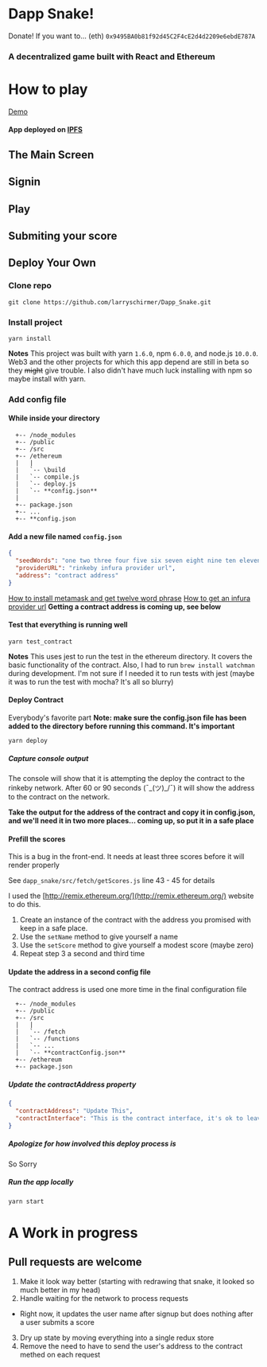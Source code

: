 # Dapp Snake!

Donate! If you want to... (eth) `0x9495BA0b81f92d45C2F4cE2d4d2209e6ebdE787A`

### A decentralized game built with React and Ethereum

# How to play

[Demo](https://ipfs.io/ipfs/QmT7TMLfZs3A3TtTQsqxJHtoFzp9yxrHBj4wMpbPpUEbYs)

#### App deployed on [IPFS](https://ipfs.io/)

## The Main Screen

## Signin

## Play

## Submiting your score

## Deploy Your Own

### Clone repo

`git clone https://github.com/larryschirmer/Dapp_Snake.git`

### Install project

`yarn install`

**Notes**
This project was built with yarn `1.6.0`, npm `6.0.0`, and node.js `10.0.0`. Web3 and the other projects for which this app depend are still in beta so they ~~might~~ give trouble. I also didn't have much luck installing with npm so maybe install with yarn.

### Add config file

#### While inside your directory

```
  +-- /node_modules
  +-- /public
  +-- /src
  +-- /ethereum
  |   |
  |   `-- \build
  |   `-- compile.js
  |   `-- deploy.js
  |   `-- **config.json**
  |
  +-- package.json
  +-- ...
  +-- **config.json
```

#### Add a new file named `config.json`

```json
{
  "seedWords": "one two three four five six seven eight nine ten eleven twelve",
  "providerURL": "rinkeby infura provider url",
  "address": "contract address"
}
```

[How to install metamask and get twelve word phrase](https://medium.com/@followcoin/how-to-install-metamask-88cbdabc1d28)
[How to get an infura provider url](https://blog.infura.io/getting-started-with-infura-28e41844cc89)
**Getting a contract address is coming up, see below**

#### Test that everything is running well

`yarn test_contract`

**Notes**
This uses jest to run the test in the ethereum directory. It covers the basic functionality of the contract. Also, I had to run `brew install watchman` during development. I'm not sure if I needed it to run tests with jest (maybe it was to run the test with mocha? It's all so blurry)

#### Deploy Contract

Everybody's favorite part
**Note: make sure the config.json file has been added to the directory before running this command. It's important**

`yarn deploy`

##### Capture console output

The console will show that it is attempting the deploy the contract to the rinkeby network. After 60 or 90 seconds (¯\_(ツ)\_/¯) it will show the address to the contract on the network.

**Take the output for the address of the contract and copy it in config.json, and we'll need it in two more places... coming up, so put it in a safe place**

#### Prefill the scores

This is a bug in the front-end. It needs at least three scores before it will render properly

See `dapp_snake/src/fetch/getScores.js` line 43 - 45 for details

I used the [http://remix.ethereum.org/](http://remix.ethereum.org/) website to do this.

1.  Create an instance of the contract with the address you promised with keep in a safe place.
2.  Use the `setName` method to give yourself a name
3.  Use the `setScore` method to give yourself a modest score (maybe zero)
4.  Repeat step 3 a second and third time

#### Update the address in a second config file

The contract address is used one more time in the final configuration file

```
  +-- /node_modules
  +-- /public
  +-- /src
  |   |
  |   `-- /fetch
  |   `-- /functions
  |   `-- ...
  |   `-- **contractConfig.json**
  +-- /ethereum
  +-- package.json
```

##### Update the contractAddress property

```json
{
  "contractAddress": "Update This",
  "contractInterface": "This is the contract interface, it's ok to leave this"
}
```

##### Apologize for how involved this deploy process is

So Sorry

##### Run the app locally

`yarn start`

# A Work in progress

## Pull requests are welcome

1.  Make it look way better (starting with redrawing that snake, it looked so much better in my head)
2.  Handle waiting for the network to process requests

* Right now, it updates the user name after signup but does nothing after a user submits a score

3.  Dry up state by moving everything into a single redux store
4.  Remove the need to have to send the user's address to the contract methed on each request
